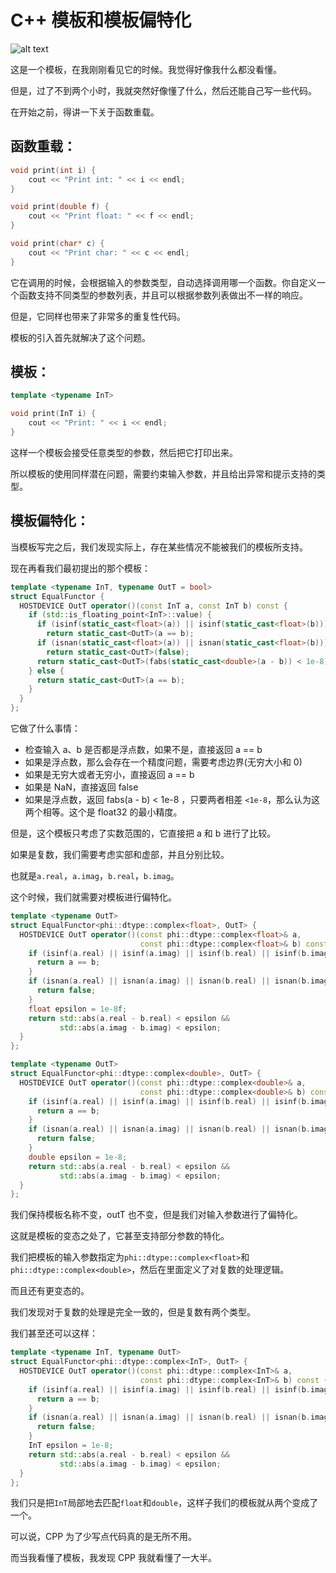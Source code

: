# C++ 模板和模板偏特化

![alt text](https://image.baidu.com/search/down?url=https://img9.doubanio.com/view/photo/l/public/p2916054245.webp)

这是一个模板，在我刚刚看见它的时候。我觉得好像我什么都没看懂。<br>

但是，过了不到两个小时，我就突然好像懂了什么，然后还能自己写一些代码。<br>

在开始之前，得讲一下关于函数重载。<br>

## 函数重载：

```C++
void print(int i) {
    cout << "Print int: " << i << endl;
}

void print(double f) {
    cout << "Print float: " << f << endl;
}

void print(char* c) {
    cout << "Print char: " << c << endl;
}
```

它在调用的时候，会根据输入的参数类型，自动选择调用哪一个函数。你自定义一个函数支持不同类型的参数列表，并且可以根据参数列表做出不一样的响应。<br>

但是，它同样也带来了非常多的重复性代码。<br>

模板的引入首先就解决了这个问题。<br>

## 模板：

```C++
template <typename InT>

void print(InT i) {
    cout << "Print: " << i << endl;
}
```

这样一个模板会接受任意类型的参数，然后把它打印出来。<br>

所以模板的使用同样潜在问题，需要约束输入参数，并且给出异常和提示支持的类型。<br>

## 模板偏特化：

当模板写完之后，我们发现实际上，存在某些情况不能被我们的模板所支持。<br>

现在再看我们最初提出的那个模板：

```C++
template <typename InT, typename OutT = bool>
struct EqualFunctor {
  HOSTDEVICE OutT operator()(const InT a, const InT b) const {
    if (std::is_floating_point<InT>::value) {
      if (isinf(static_cast<float>(a)) || isinf(static_cast<float>(b)))
        return static_cast<OutT>(a == b);
      if (isnan(static_cast<float>(a)) || isnan(static_cast<float>(b)))
        return static_cast<OutT>(false);
      return static_cast<OutT>(fabs(static_cast<double>(a - b)) < 1e-8);
    } else {
      return static_cast<OutT>(a == b);
    }
  }
};
```

它做了什么事情：<br>

- 检查输入 a、b 是否都是浮点数，如果不是，直接返回 a == b
- 如果是浮点数，那么会存在一个精度问题，需要考虑边界(无穷大小和 0)
- 如果是无穷大或者无穷小，直接返回 a == b
- 如果是 NaN，直接返回 false
- 如果是浮点数，返回 fabs(a - b) < 1e-8 ，只要两者相差 `<1e-8`，那么认为这两个相等。这个是 float32 的最小精度。

但是，这个模板只考虑了实数范围的，它直接把 a 和 b 进行了比较。<br>

如果是复数，我们需要考虑实部和虚部，并且分别比较。<br>

也就是`a.real`，`a.imag`，`b.real`，`b.imag`。<br>

这个时候，我们就需要对模板进行偏特化。<br>

```C++
template <typename OutT>
struct EqualFunctor<phi::dtype::complex<float>, OutT> {
  HOSTDEVICE OutT operator()(const phi::dtype::complex<float>& a,
                             const phi::dtype::complex<float>& b) const {
    if (isinf(a.real) || isinf(a.imag) || isinf(b.real) || isinf(b.imag)) {
      return a == b;
    }
    if (isnan(a.real) || isnan(a.imag) || isnan(b.real) || isnan(b.imag)) {
      return false;
    }
    float epsilon = 1e-8f;
    return std::abs(a.real - b.real) < epsilon &&
           std::abs(a.imag - b.imag) < epsilon;
  }
};

template <typename OutT>
struct EqualFunctor<phi::dtype::complex<double>, OutT> {
  HOSTDEVICE OutT operator()(const phi::dtype::complex<double>& a,
                             const phi::dtype::complex<double>& b) const {
    if (isinf(a.real) || isinf(a.imag) || isinf(b.real) || isinf(b.imag)) {
      return a == b;
    }
    if (isnan(a.real) || isnan(a.imag) || isnan(b.real) || isnan(b.imag)) {
      return false;
    }
    double epsilon = 1e-8;
    return std::abs(a.real - b.real) < epsilon &&
           std::abs(a.imag - b.imag) < epsilon;
  }
};
```

我们保持模板名称不变，outT 也不变，但是我们对输入参数进行了偏特化。<br>

这就是模板的变态之处了，它甚至支持部分参数的特化。<br>

我们把模板的输入参数指定为`phi::dtype::complex<float>`和`phi::dtype::complex<double>`，然后在里面定义了对复数的处理逻辑。<br>

而且还有更变态的。<br>

我们发现对于复数的处理是完全一致的，但是复数有两个类型。<br>

我们甚至还可以这样：<br>

```C++
template <typename InT, typename OutT>
struct EqualFunctor<phi::dtype::complex<InT>, OutT> {
  HOSTDEVICE OutT operator()(const phi::dtype::complex<InT>& a,
                             const phi::dtype::complex<InT>& b) const {
    if (isinf(a.real) || isinf(a.imag) || isinf(b.real) || isinf(b.imag)) {
      return a == b;
    }
    if (isnan(a.real) || isnan(a.imag) || isnan(b.real) || isnan(b.imag)) {
      return false;
    }
    InT epsilon = 1e-8;
    return std::abs(a.real - b.real) < epsilon &&
           std::abs(a.imag - b.imag) < epsilon;
  }
};
```

我们只是把`InT`局部地去匹配`float`和`double`，这样子我们的模板就从两个变成了一个。<br>

可以说，CPP 为了少写点代码真的是无所不用。<br>

而当我看懂了模板，我发现 CPP 我就看懂了一大半。<br>
